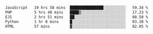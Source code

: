 <!--START_SECTION:waka-->

```txt
JavaScript   19 hrs 58 mins  ███████████████░░░░░░░░░░   59.34 %
PHP          5 hrs 48 mins   ████▒░░░░░░░░░░░░░░░░░░░░   17.23 %
EJS          2 hrs 51 mins   ██░░░░░░░░░░░░░░░░░░░░░░░   08.50 %
Python       1 hr 8 mins     █░░░░░░░░░░░░░░░░░░░░░░░░   03.38 %
HTML         57 mins         ▓░░░░░░░░░░░░░░░░░░░░░░░░   02.85 %
```

<!--END_SECTION:waka-->
